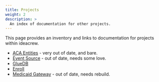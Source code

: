 ```yaml
---
title: Projects
weight: 2
description: >
  An index of documentation for other projects.
---
```


This page provides an inventory and links to documentation for projects within ideacrew.

* [ACA Entities](http://ic-aca-entities-docs.s3-website-us-east-1.amazonaws.com/trunk/) - very out of date, and bare.
* [Event Source](http://ic-event-source-docs.s3-website-us-east-1.amazonaws.com/trunk) - out of date, needs some love.
* [GlueDB](https://gluedb.docs.ideacrew.com/me_carrier_boarding/)
* [Enroll](https://enroll.docs.ideacrew.com/)
* [Medicaid Gateway](http://ic-medicaid-gateway-docs.s3-website-us-east-1.amazonaws.com/trunk/) - out of date, needs rebuild.